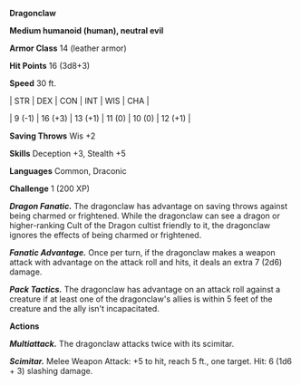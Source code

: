 **Dragonclaw**

**Medium humanoid (human), neutral evil**

**Armor Class** 14 (leather armor)

**Hit Points** 16 (3d8+3)

**Speed** 30 ft.

|   STR   |   DEX   |   CON   |   INT   |   WIS   |   CHA   |
  
| 9 (-1) | 16 (+3) | 13 (+1) | 11 (0) | 10 (0) | 12 (+1) |

**Saving Throws** Wis +2

**Skills** Deception +3, Stealth +5

**Languages** Common, Draconic

**Challenge** 1 (200 XP)

***Dragon Fanatic.*** The dragonclaw has advantage on saving throws against being charmed or frightened. While the dragonclaw can see a dragon or higher-ranking Cult of the Dragon cultist friendly to it, the dragonclaw ignores the effects of being charmed or frightened.

***Fanatic Advantage.*** Once per turn, if the dragonclaw makes a weapon attack with advantage on the attack roll and hits, it deals an extra 7 (2d6) damage.

***Pack Tactics.*** The dragonclaw has advantage on an attack roll against a creature if at least one of the dragonclaw's allies is within 5 feet of the creature and the ally isn't incapacitated.

**Actions**

***Multiattack.*** The dragonclaw attacks twice with its scimitar.

***Scimitar.*** Melee Weapon Attack: +5 to hit, reach 5 ft., one target. Hit: 6 (1d6 + 3) slashing damage.

